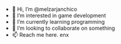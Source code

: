 - 👋 Hi, I’m @melzarjanchico
- 👀 I’m interested in game development
- 🌱 I’m currently learning programming
- 💞️ I’m looking to collaborate on something
- 📫 Reach me here. enx

<!---
melzarjanchico/melzarjanchico is a ✨ special ✨ repository because its `README.md` (this file) appears on your GitHub profile.
You can click the Preview link to take a look at your changes.
--->
